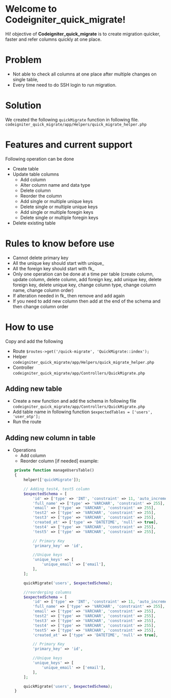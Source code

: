 # Welcome to Codeigniter_quick_migrate!

Hi!  objective of **Codeigniter_quick_migrate** is to create migration quicker, faster and refer columns quickly at one place.

# Problem
- Not able to check all columns at one place after multiple changes on single table,
- Every time need to do SSH login to run migration.

# Solution
We created the following `quickMigrate` function in following file.
`codeigniter_quick_migrate/app/Helpers/quick_migrate_helper.php`

# Features and current support
Following operation can be done
* Create table
* Update table columns
	* Add column
	* Alter column name and data type
	* Delete column
	* Reorder the column
	* Add single or multiple unique keys
	* Delete single or multiple unique keys
	* Add single or multiple foregin keys
	* Delete single or multiple foregin keys
* Delete existing table

# Rules to know before use
* Cannot delete primary key
* All the unique key should start with unique_
* All the foreign key should start with fk_
* Only one operation can be done at a time per table (create column, update column, delete column, add foreign key, add unique key, delete foreign key, delete unique key, change column type, change column name, change column order)
* If alteration needed in fk_ then remove and add again
* If you need to add new column then add at the end of the schema and then change column order

# How to use
Copy and add the following
- Route `$routes->get('/quick-migrate', 'QuickMigrate::index');`
- Helper `codeigniter_quick_migrate/app/Helpers/quick_migrate_helper.php`
- Controller `codeigniter_quick_migrate/app/Controllers/QuickMigrate.php`

## Adding new table
- Create a new function and add the schema in following file
`codeigniter_quick_migrate/app/Controllers/QuickMigrate.php`
- Add table name in following function `$expectedTables = ['users', 'user_otp'];`
- Run the route

## Adding new column in table
- Operations
	- Add column
	- Reorder column [if needed]
example:

``` PHP
    private function manageUsersTable()
    {
        helper(['quickMigrate']);

        // Adding test4, test5 column
        $expectedSchema = [
            'id' => ['type' => 'INT', 'constraint' => 11, 'auto_increment' => true],
            'full_name' => ['type' => 'VARCHAR', 'constraint' => 255],
            'email' => ['type' => 'VARCHAR', 'constraint' => 255],
            'test2' => ['type' => 'VARCHAR', 'constraint' => 255],
            'test3' => ['type' => 'VARCHAR', 'constraint' => 255],
            'created_at' => ['type' => 'DATETIME', 'null' => true],
            'test4' => ['type' => 'VARCHAR', 'constraint' => 255],
            'test5' => ['type' => 'VARCHAR', 'constraint' => 255],

            // Primary Key
            'primary_key' => 'id',

            //Unique keys
            'unique_keys' => [
                'unique_email' => ['email'],
            ],
        ];

        quickMigrate('users', $expectedSchema);

        //reorderging columns
        $expectedSchema = [
            'id' => ['type' => 'INT', 'constraint' => 11, 'auto_increment' => true],
            'full_name' => ['type' => 'VARCHAR', 'constraint' => 255],
            'email' => ['type' => 'VARCHAR', 'constraint' => 255],
            'test2' => ['type' => 'VARCHAR', 'constraint' => 255],
            'test3' => ['type' => 'VARCHAR', 'constraint' => 255],
            'test4' => ['type' => 'VARCHAR', 'constraint' => 255],
            'test5' => ['type' => 'VARCHAR', 'constraint' => 255],
            'created_at' => ['type' => 'DATETIME', 'null' => true],

            // Primary Key
            'primary_key' => 'id',

            //Unique keys
            'unique_keys' => [
                'unique_email' => ['email'],
            ],
        ];

        quickMigrate('users', $expectedSchema);
    }
```